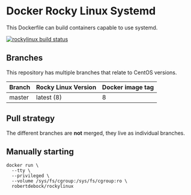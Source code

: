 Docker Rocky Linux Systemd
==========================

This Dockerfile can build containers capable to use systemd.

[![rockylinux build status](https://img.shields.io/docker/cloud/build/robertdebock/rockylinux.svg)](https://hub.docker.com/repository/docker/robertdebock/rockylinux)

Branches
--------

This repository has multiple branches that relate to CentOS versions.

|Branch |Rocky Linux Version|Docker image tag|
|-------|-------------------|----------------|
|master |latest (8)         |8               |

Pull strategy
-------------

The different branches are **not** merged, they live as individual branches.

Manually starting
-----------------

```
docker run \
  --tty \
  --privileged \
  --volume /sys/fs/cgroup:/sys/fs/cgroup:ro \
  robertdebock/rockylinux
```
